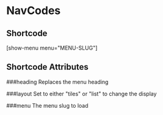 # NavCodes

## Shortcode
[show-menu menu="MENU-SLUG"]

## Shortcode Attributes

###heading
Replaces the menu heading


###layout
Set to either "tiles" or "list" to change the display

###menu
The menu slug to load
